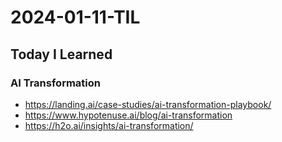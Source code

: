 # 2024-01-11-TIL

## Today I Learned

### AI Transformation

- https://landing.ai/case-studies/ai-transformation-playbook/
- https://www.hypotenuse.ai/blog/ai-transformation
- https://h2o.ai/insights/ai-transformation/